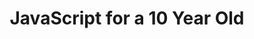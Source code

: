 ---
authors:
  - alex-patterson
cloudinary_convert: false
cover: https://media.codingcat.dev/image/upload/v1654934534/main-codingcatdev-photo/courses/ForA10YearOld/ForA10YearOldJS.png
excerpt: This JavaScript course will teach you the fundamentals of JavaScript and then work into more advanced programming.
published: draft
slug: javascript-for-a-10-year-old
start: June 22, 2022
title: JavaScript for a 10 Year Old
updated: July 12, 2022 10:36 AM
---